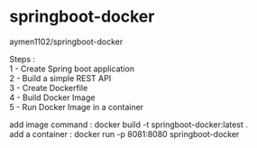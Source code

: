 # springboot-docker
aymen1102/springboot-docker

Steps : <br />
1 - Create Spring boot application<br />
2 - Build a simple REST API<br />
3 - Create Dockerfile<br />
4 - Build Docker Image<br />
5 - Run Docker Image in a container<br />

add image command : docker build -t springboot-docker:latest .<br />
add a container : docker run -p 8081:8080 springboot-docker
